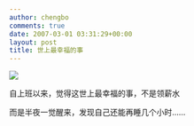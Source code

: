 ```yaml
---
author: chengbo
comments: true
date: 2007-03-01 03:31:29+00:00
layout: post
title: 世上最幸福的事
---
```


![](http://blog.chengbo.net/2007/03/01/blessedness.jpg)

自上班以来，觉得这世上最幸福的事，不是领薪水

而是半夜一觉醒来，发现自己还能再睡几个小时……
